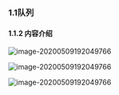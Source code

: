 ### 1.1队列

#### 1.1.2 内容介绍

![image-20200509192049766](C:\Users\Admin\Desktop\文档图片\队列\step1.png)

![image-20200509192049766](C:\Users\Admin\Desktop\文档图片\队列\step2.png)

![image-20200509192049766](C:\Users\Admin\Desktop\文档图片\队列\step3.png)